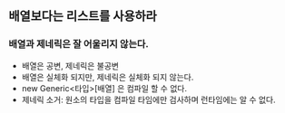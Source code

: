 ## 배열보다는 리스트를 사용하라
### 배열과 제네릭은 잘 어울리지 않는다.

- 배열은 공변, 제네릭은 불공변
- 배열은 실체화 되지만, 제네릭은 실체화 되지 않는다.
- new Generic<타입>[배열] 은 컴파일 할 수 없다.
- 제네릭 소거: 원소의 타입을 컴파일 타임에만 검사하며 런타임에는 알 수 없다.